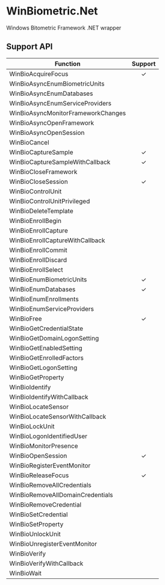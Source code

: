 # WinBiometric.Net
Windows Bitometric Framework .NET wrapper

## Support API

|Function|Support|
|----|:----:| 
|WinBioAcquireFocus|✓|
|WinBioAsyncEnumBiometricUnits||
|WinBioAsyncEnumDatabases||
|WinBioAsyncEnumServiceProviders||
|WinBioAsyncMonitorFrameworkChanges||
|WinBioAsyncOpenFramework||
|WinBioAsyncOpenSession||
|WinBioCancel||
|WinBioCaptureSample|✓|
|WinBioCaptureSampleWithCallback|✓|
|WinBioCloseFramework||
|WinBioCloseSession|✓|
|WinBioControlUnit||
|WinBioControlUnitPrivileged||
|WinBioDeleteTemplate||
|WinBioEnrollBegin||
|WinBioEnrollCapture||
|WinBioEnrollCaptureWithCallback||
|WinBioEnrollCommit||
|WinBioEnrollDiscard||
|WinBioEnrollSelect||
|WinBioEnumBiometricUnits|✓|
|WinBioEnumDatabases|✓|
|WinBioEnumEnrollments||
|WinBioEnumServiceProviders||
|WinBioFree|✓|
|WinBioGetCredentialState||
|WinBioGetDomainLogonSetting||
|WinBioGetEnabledSetting||
|WinBioGetEnrolledFactors||
|WinBioGetLogonSetting||
|WinBioGetProperty||
|WinBioIdentify||
|WinBioIdentifyWithCallback||
|WinBioLocateSensor||
|WinBioLocateSensorWithCallback||
|WinBioLockUnit||
|WinBioLogonIdentifiedUser||
|WinBioMonitorPresence||
|WinBioOpenSession|✓|
|WinBioRegisterEventMonitor||
|WinBioReleaseFocus|✓|
|WinBioRemoveAllCredentials||
|WinBioRemoveAllDomainCredentials||
|WinBioRemoveCredential||
|WinBioSetCredential||
|WinBioSetProperty||
|WinBioUnlockUnit||
|WinBioUnregisterEventMonitor||
|WinBioVerify||
|WinBioVerifyWithCallback||
|WinBioWait||